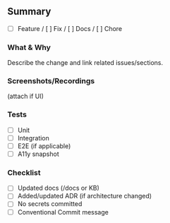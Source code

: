 ## Summary
- [ ] Feature / [ ] Fix / [ ] Docs / [ ] Chore

### What & Why
Describe the change and link related issues/sections.

### Screenshots/Recordings
(attach if UI)

### Tests
- [ ] Unit
- [ ] Integration
- [ ] E2E (if applicable)
- [ ] A11y snapshot

### Checklist
- [ ] Updated docs (/docs or KB)
- [ ] Added/updated ADR (if architecture changed)
- [ ] No secrets committed
- [ ] Conventional Commit message
